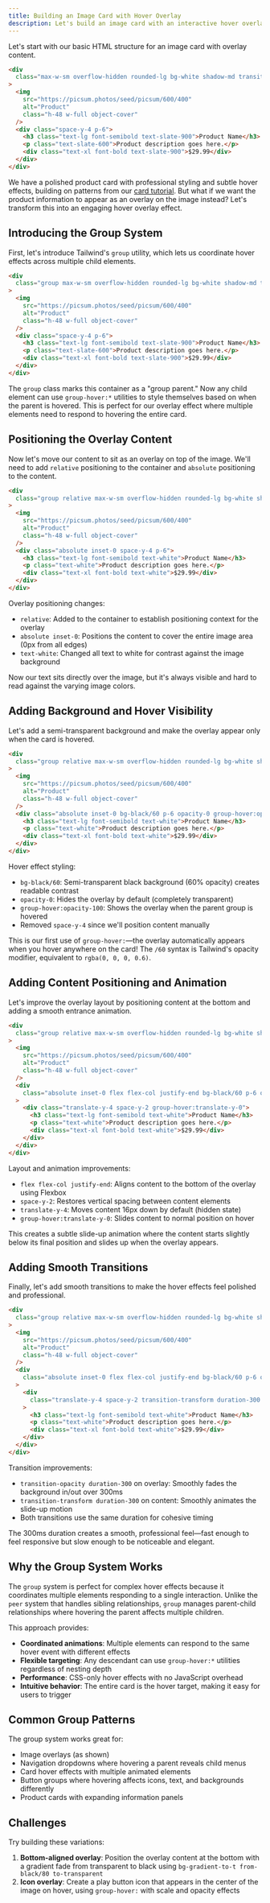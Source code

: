 ```yaml
---
title: Building an Image Card with Hover Overlay
description: Let's build an image card with an interactive hover overlay step by step using Tailwind CSS group utilities.
---
```


Let's start with our basic HTML structure for an image card with overlay content.

```html tailwind
<div
  class="max-w-sm overflow-hidden rounded-lg bg-white shadow-md transition-shadow duration-200 hover:shadow-lg"
>
  <img
    src="https://picsum.photos/seed/picsum/600/400"
    alt="Product"
    class="h-48 w-full object-cover"
  />
  <div class="space-y-4 p-6">
    <h3 class="text-lg font-semibold text-slate-900">Product Name</h3>
    <p class="text-slate-600">Product description goes here.</p>
    <div class="text-xl font-bold text-slate-900">$29.99</div>
  </div>
</div>
```

We have a polished product card with professional styling and subtle hover effects, building on patterns from our [card tutorial](building-a-card.md). But what if we want the product information to appear as an overlay on the image instead? Let's transform this into an engaging hover overlay effect.

## Introducing the Group System

First, let's introduce Tailwind's `group` utility, which lets us coordinate hover effects across multiple child elements.

```html tailwind
<div
  class="group max-w-sm overflow-hidden rounded-lg bg-white shadow-md transition-shadow duration-200 hover:shadow-lg"
>
  <img
    src="https://picsum.photos/seed/picsum/600/400"
    alt="Product"
    class="h-48 w-full object-cover"
  />
  <div class="space-y-4 p-6">
    <h3 class="text-lg font-semibold text-slate-900">Product Name</h3>
    <p class="text-slate-600">Product description goes here.</p>
    <div class="text-xl font-bold text-slate-900">$29.99</div>
  </div>
</div>
```

The `group` class marks this container as a "group parent." Now any child element can use `group-hover:*` utilities to style themselves based on when the parent is hovered. This is perfect for our overlay effect where multiple elements need to respond to hovering the entire card.

## Positioning the Overlay Content

Now let's move our content to sit as an overlay on top of the image. We'll need to add `relative` positioning to the container and `absolute` positioning to the content.

```html tailwind
<div
  class="group relative max-w-sm overflow-hidden rounded-lg bg-white shadow-md transition-shadow duration-200 hover:shadow-lg"
>
  <img
    src="https://picsum.photos/seed/picsum/600/400"
    alt="Product"
    class="h-48 w-full object-cover"
  />
  <div class="absolute inset-0 space-y-4 p-6">
    <h3 class="text-lg font-semibold text-white">Product Name</h3>
    <p class="text-white">Product description goes here.</p>
    <div class="text-xl font-bold text-white">$29.99</div>
  </div>
</div>
```

Overlay positioning changes:

- `relative`: Added to the container to establish positioning context for the overlay
- `absolute inset-0`: Positions the content to cover the entire image area (0px from all edges)
- `text-white`: Changed all text to white for contrast against the image background

Now our text sits directly over the image, but it's always visible and hard to read against the varying image colors.

## Adding Background and Hover Visibility

Let's add a semi-transparent background and make the overlay appear only when the card is hovered.

```html tailwind
<div
  class="group relative max-w-sm overflow-hidden rounded-lg bg-white shadow-md transition-shadow duration-200 hover:shadow-lg"
>
  <img
    src="https://picsum.photos/seed/picsum/600/400"
    alt="Product"
    class="h-48 w-full object-cover"
  />
  <div class="absolute inset-0 bg-black/60 p-6 opacity-0 group-hover:opacity-100">
    <h3 class="text-lg font-semibold text-white">Product Name</h3>
    <p class="text-white">Product description goes here.</p>
    <div class="text-xl font-bold text-white">$29.99</div>
  </div>
</div>
```

Hover effect styling:

- `bg-black/60`: Semi-transparent black background (60% opacity) creates readable contrast
- `opacity-0`: Hides the overlay by default (completely transparent)
- `group-hover:opacity-100`: Shows the overlay when the parent group is hovered
- Removed `space-y-4` since we'll position content manually

This is our first use of `group-hover:`—the overlay automatically appears when you hover anywhere on the card! The `/60` syntax is Tailwind's opacity modifier, equivalent to `rgba(0, 0, 0, 0.6)`.

## Adding Content Positioning and Animation

Let's improve the overlay layout by positioning content at the bottom and adding a smooth entrance animation.

```html tailwind
<div
  class="group relative max-w-sm overflow-hidden rounded-lg bg-white shadow-md transition-shadow duration-200 hover:shadow-lg"
>
  <img
    src="https://picsum.photos/seed/picsum/600/400"
    alt="Product"
    class="h-48 w-full object-cover"
  />
  <div
    class="absolute inset-0 flex flex-col justify-end bg-black/60 p-6 opacity-0 group-hover:opacity-100"
  >
    <div class="translate-y-4 space-y-2 group-hover:translate-y-0">
      <h3 class="text-lg font-semibold text-white">Product Name</h3>
      <p class="text-white">Product description goes here.</p>
      <div class="text-xl font-bold text-white">$29.99</div>
    </div>
  </div>
</div>
```

Layout and animation improvements:

- `flex flex-col justify-end`: Aligns content to the bottom of the overlay using Flexbox
- `space-y-2`: Restores vertical spacing between content elements
- `translate-y-4`: Moves content 16px down by default (hidden state)
- `group-hover:translate-y-0`: Slides content to normal position on hover

This creates a subtle slide-up animation where the content starts slightly below its final position and slides up when the overlay appears.

## Adding Smooth Transitions

Finally, let's add smooth transitions to make the hover effects feel polished and professional.

```html tailwind
<div
  class="group relative max-w-sm overflow-hidden rounded-lg bg-white shadow-md transition-shadow duration-200 hover:shadow-lg"
>
  <img
    src="https://picsum.photos/seed/picsum/600/400"
    alt="Product"
    class="h-48 w-full object-cover"
  />
  <div
    class="absolute inset-0 flex flex-col justify-end bg-black/60 p-6 opacity-0 transition-opacity duration-300 group-hover:opacity-100"
  >
    <div
      class="translate-y-4 space-y-2 transition-transform duration-300 group-hover:translate-y-0"
    >
      <h3 class="text-lg font-semibold text-white">Product Name</h3>
      <p class="text-white">Product description goes here.</p>
      <div class="text-xl font-bold text-white">$29.99</div>
    </div>
  </div>
</div>
```

Transition improvements:

- `transition-opacity duration-300` on overlay: Smoothly fades the background in/out over 300ms
- `transition-transform duration-300` on content: Smoothly animates the slide-up motion
- Both transitions use the same duration for cohesive timing

The 300ms duration creates a smooth, professional feel—fast enough to feel responsive but slow enough to be noticeable and elegant.

## Why the Group System Works

The `group` system is perfect for complex hover effects because it coordinates multiple elements responding to a single interaction. Unlike the `peer` system that handles sibling relationships, `group` manages parent-child relationships where hovering the parent affects multiple children.

This approach provides:

- **Coordinated animations**: Multiple elements can respond to the same hover event with different effects
- **Flexible targeting**: Any descendant can use `group-hover:*` utilities regardless of nesting depth
- **Performance**: CSS-only hover effects with no JavaScript overhead
- **Intuitive behavior**: The entire card is the hover target, making it easy for users to trigger

## Common Group Patterns

The group system works great for:

- Image overlays (as shown)
- Navigation dropdowns where hovering a parent reveals child menus
- Card hover effects with multiple animated elements
- Button groups where hovering affects icons, text, and backgrounds differently
- Product cards with expanding information panels

## Challenges

Try building these variations:

1. **Bottom-aligned overlay**: Position the overlay content at the bottom with a gradient fade from transparent to black using `bg-gradient-to-t from-black/80 to-transparent`
2. **Icon overlay**: Create a play button icon that appears in the center of the image on hover, using `group-hover:` with scale and opacity effects
